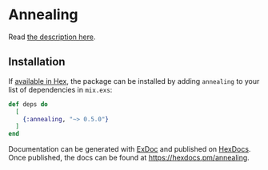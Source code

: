 # Annealing

Read [the description here](lib/annealing.md).

## Installation

If [available in Hex](https://hex.pm/docs/publish), the package can be installed
by adding `annealing` to your list of dependencies in `mix.exs`:

```elixir
def deps do
  [
    {:annealing, "~> 0.5.0"}
  ]
end
```

Documentation can be generated with [ExDoc](https://github.com/elixir-lang/ex_doc)
and published on [HexDocs](https://hexdocs.pm). Once published, the docs can
be found at <https://hexdocs.pm/annealing>.
